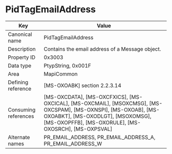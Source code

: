 # PidTagEmailAddress

| Key | Value |
|---|---|
| Canonical name | PidTagEmailAddress |
| Description | Contains the email address of a Message object. |
| Property ID | 0x3003 |
| Data type | PtypString, 0x001F |
| Area | MapiCommon |
| Defining reference | [MS-OXOABK] section 2.2.3.14 |
| Consuming references | [MS-OXCDATA], [MS-OXCFXICS], [MS-OXCICAL], [MS-OXCMAIL], [MSOXCMSG], [MS-OXCSPAM], [MS-OXNSPI], [MS-OXOAB], [MS-OXOABKT], [MS-OXODLGT], [MSOXOMSG], [MS-OXOPFFB], [MS-OXORULE], [MS-OXOSRCH], [MS-OXPSVAL] |
| Alternate names | PR_EMAIL_ADDRESS, PR_EMAIL_ADDRESS_A, PR_EMAIL_ADDRESS_W |
